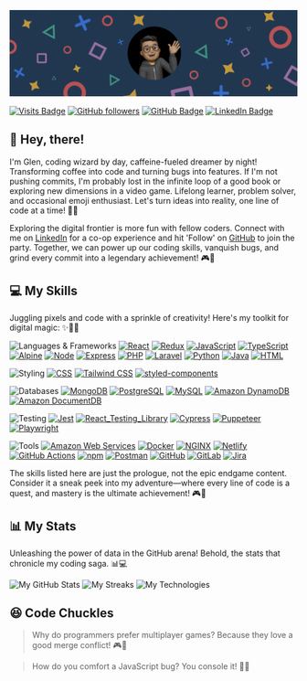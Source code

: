 <!-- Banner -->

![Banner](./assets/banner.gif)

<!-- Badges -->

[![Visits Badge](https://badges.pufler.dev/visits/glenflorendo/glenflorendo?style=flat-square&logo=github&color=black&logoWidth=20)](https://github.com/glenflorendo/)
[![GitHub followers](https://img.shields.io/github/followers/glenflorendo?label=Follow&style=flat-square&logo=github&color=black&logoWidth=20)](https://github.com/glenflorendo?tab=followers)
[![GitHub Badge](https://img.shields.io/badge/GitHub-100000?style=flat-square&logo=github&logoColor=white&logoWidth=20)](https://github.com/glenflorendo/)
[![LinkedIn Badge](https://img.shields.io/badge/LinkedIn-Profile?style=flat-square&logo=linkedin&logoColor=white&color=0077b5&logoWidth=20)](https://www.linkedin.com/in/glenflorendo/)

<!-- About -->

## :wave: Hey, there!

I'm Glen, coding wizard by day, caffeine-fueled dreamer by night! Transforming coffee into code and turning bugs into features. If I'm not pushing commits, I'm probably lost in the infinite loop of a good book or exploring new dimensions in a video game. Lifelong learner, problem solver, and occasional emoji enthusiast. Let's turn ideas into reality, one line of code at a time! 🚀✨

Exploring the digital frontier is more fun with fellow coders. Connect with me on [LinkedIn](https://www.linkedin.com/in/glenflorendo) for a co-op experience and hit 'Follow' on [GitHub](https://github.com/glenflorendo/?tab=follow) to join the party. Together, we can power up our coding skills, vanquish bugs, and grind every commit into a legendary achievement! 🎮🌟

<!-- Skills -->

## 💻 My Skills

Juggling pixels and code with a sprinkle of creativity! Here's my toolkit for digital magic: ✨🧙‍♂️

![Languages & Frameworks](https://img.shields.io/badge/Languages_&_Frameworks-informational?style=flat&logoColor=white&color=37B6FF)
[![React](https://img.shields.io/badge/React-informational?style=flat&logo=react&logoColor=white&color=233851)](https://react.dev/)
[![Redux](https://img.shields.io/badge/Redux-informational?style=flat&logo=redux&logoColor=white&color=233851)](https://redux.js.org)
[![JavaScript](https://img.shields.io/badge/JavaScript-informational?style=flat&logo=javascript&logoColor=white&color=233851)](https://developer.mozilla.org/en-US/docs/Web/JavaScript)
[![TypeScript](https://img.shields.io/badge/TypeScript-informational?style=flat&logo=typescript&logoColor=white&color=233851)](https://www.typescriptlang.org)
[![Alpine](https://img.shields.io/badge/Alpine-informational?style=flat&logo=alpinedotjs&logoColor=white&color=233851)](https://alpinejs.dev)
[![Node](https://img.shields.io/badge/Node-informational?style=flat&logo=nodedotjs&logoColor=white&color=233851)](https://nodejs.org/)
[![Express](https://img.shields.io/badge/Express-informational?style=flat&logo=express&logoColor=white&color=233851)](https://expressjs.com)
[![PHP](https://img.shields.io/badge/PHP-informational?style=flat&logo=php&logoColor=white&color=233851)](https://www.php.net)
[![Laravel](https://img.shields.io/badge/Laravel-informational?style=flat&logo=laravel&logoColor=white&color=233851)](https://laravel.com)
[![Python](https://img.shields.io/badge/Python-informational?style=flat&logo=python&logoColor=white&color=233851)](https://www.python.org)
[![Java](https://img.shields.io/badge/Java-informational?style=flat&logo=openjdk&logoColor=white&color=233851)](https://docs.oracle.com/en/java/index.html)
[![HTML](https://img.shields.io/badge/HTML-informational?style=flat&logo=html5&logoColor=white&color=233851)](https://developer.mozilla.org/en-US/docs/Web/HTML)

![Styling](https://img.shields.io/badge/Styling-informational?style=flat&logoColor=white&color=37B6FF)
[![CSS](https://img.shields.io/badge/CSS-informational?style=flat&logo=css3&logoColor=white&color=233851)](https://developer.mozilla.org/en-US/docs/Web/CSS)
[![Tailwind CSS](https://img.shields.io/badge/Tailwind%20CSS-informational?style=flat&logo=tailwind-css&logoColor=white&color=233851)](https://tailwindcss.com)
[![styled-components](https://img.shields.io/badge/styled%2D%2Dcomponents-informational?style=flat&logo=styledComponents&logoColor=white&color=233851)](https://styled-components.com)

![Databases](https://img.shields.io/badge/Databases-informational?style=flat&logoColor=white&color=37B6FF)
[![MongoDB](https://img.shields.io/badge/MongoDB-informational?style=flat&logo=mongodb&logoColor=white&color=233851)](https://www.mongodb.com)
[![PostgreSQL](https://img.shields.io/badge/PostgreSQL-informational?style=flat&logo=postgresql&logoColor=white&color=233851)](https://www.postgresql.org)
[![MySQL](https://img.shields.io/badge/MySQL-informational?style=flat&logo=mysql&logoColor=white&color=233851)](https://www.mysql.com)
[![Amazon DynamoDB](https://img.shields.io/badge/Amazon_DynamoDB-informational?style=flat&logo=amazondynamodb&logoColor=white&color=233851)](https://aws.amazon.com/dynamodb/)
[![Amazon DocumentDB](https://img.shields.io/badge/Amazon_DocumentDB-informational?style=flat&logo=amazondocumentdb&logoColor=white&color=233851)](https://aws.amazon.com/documentdb/)

![Testing](https://img.shields.io/badge/Testing-informational?style=flat&logoColor=white&color=37B6FF)
[![Jest](https://img.shields.io/badge/Jest-informational?style=flat&logo=jest&logoColor=white&color=233851)](https://jestjs.io)
[![React_Testing_Library](https://img.shields.io/badge/React_Testing_Library-informational?style=flat&logo=testinglibrary&logoColor=white&color=233851)](https://testing-library.com/docs/react-testing-library/intro/)
[![Cypress](https://img.shields.io/badge/Cypress-informational?style=flat&logo=Cypress&logoColor=white&color=233851)](https://www.cypress.io)
[![Puppeteer](https://img.shields.io/badge/Puppeteer-informational?style=flat&logo=puppeteer&logoColor=white&color=233851)](https://pptr.dev)
[![Playwright](https://img.shields.io/badge/Playwright-informational?style=flat&logo=&logoColor=white&color=233851)](https://playwright.dev)

![Tools](https://img.shields.io/badge/Tools-informational?style=flat&logoColor=white&color=37B6FF)
[![Amazon Web Services](https://img.shields.io/badge/AWS-informational?style=flat&logo=amazonwebservices&logoColor=white&color=233851)](https://aws.amazon.com)
[![Docker](https://img.shields.io/badge/Docker-informational?style=flat&logo=docker&logoColor=white&color=233851)](https://www.docker.com)
[![NGINX](https://img.shields.io/badge/NGINX-informational?style=flat&logo=nginx&logoColor=white&color=233851)](https://nginx.org)
[![Netlify](https://img.shields.io/badge/Netlify-informational?style=flat&logo=netlify&logoColor=white&color=233851)](https://www.netlify.com)
[![GitHub Actions](https://img.shields.io/badge/GitHub_Actions-informational?style=flat&logo=github-actions&logoColor=white&color=233851)](https://github.com/features/actions)
[![npm](https://img.shields.io/badge/npm-informational?style=flat&logo=npm&logoColor=white&color=233851)](https://www.npmjs.com)
[![Postman](https://img.shields.io/badge/Postman-informational?style=flat&logo=Postman&logoColor=white&color=233851)](https://www.postman.com)
[![GitHub](https://img.shields.io/badge/GitHub-informational?style=flat&logo=GitHub&logoColor=white&color=233851)](https://github.com)
[![GitLab](https://img.shields.io/badge/GitLab-informational?style=flat&logo=GitLab&logoColor=white&color=233851)](https://about.gitlab.com)
[![Jira](https://img.shields.io/badge/Jira-informational?style=flat&logo=Jira-Software&logoColor=white&color=233851)](https://www.atlassian.com/software/jira)

The skills listed here are just the prologue, not the epic endgame content. Consider it a sneak peek into my adventure—where every line of code is a quest, and mastery is the ultimate achievement! 🎮🌌

<!-- Stats -->

## 📊 My Stats

Unleashing the power of data in the GitHub arena! Behold, the stats that chronicle my coding saga. 📊💻

<img alt="My GitHub Stats" src="https://github-readme-stats.vercel.app/api?username=glenflorendo&bg_color=223751&title_color=FFFFFF&text_color=FFFFFF&icon_color=36B6FF&show_icons=true&include_all_commits=true&show=reviews&hide=stars,contribs&rank_icon=github&card_width=500&custom_title=GitHub Stats" />

<img alt="My Streaks" src="https://streak-stats.demolab.com?user=glenflorendo&mode=weekly&background=223751&ring=36B6FF&currStreakNum=FFFFFF&sideNums=FFFFFF&currStreakLabel=FFFFFF&sideLabels=FFFFFF&dates=FFFFFF&card_width=500">

<img alt="My Technologies" src="https://github-readme-stats.vercel.app/api/top-langs/?username=glenflorendo&bg_color=223751&title_color=FFFFFF&text_color=FFFFFF&icon_color=36B6FF&layout=compact&hide_progress=true&card_width=500&custom_title=Technologies" />

<!-- Fun -->

## 😆 Code Chuckles

> Why do programmers prefer multiplayer games? Because they love a good merge conflict! 🎮🤝

> How do you comfort a JavaScript bug? You console it! 🤝🐞
